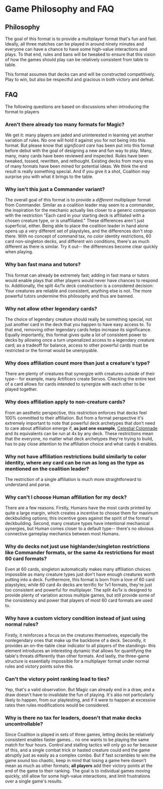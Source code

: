 # Game Philosophy and FAQ

## Philosophy

The goal of this format is to provide a multiplayer format that's fun and fast. Ideally, all three matches can be played in around ninety minutes and everyone can have a chance to have some high-value interactions and plays. To that end, rules and bans will be tweaked to ensure that this vision of how the games should play can be relatively consistent from table to table. 

This format assumes that decks can and will be constructed competitively. Play to win, but also be respectful and gracious in both victory and defeat.

## FAQ
The following questions are based on discussions when introducing the format to players

### Aren't there already too many formats for Magic?
We get it: many players are jaded and uninterested in learning yet another variation of rules. No one will hold it against you for not being into this format. But please know that *significant care* has been put into this format before debut with the goal of designing a new and fun way to play. Many, many, many cards have been reviewed and inspected. Rules have been tweaked, tossed, rewritten, and rethought. Existing decks from many eras of many formats have been mined for potential ideas. We think the end result is really something special. And if you give it a shot, Coalition may surprise you with what it brings to the table. 

### Why isn't this just a Commander variant?
The overall goal of this format is to provide a *different* multiplayer format from Commander. Similar as a coalition leader may seem to a commander, the inspiration for the mechanic actually lies closer to a generic companion with the restriction "Each card in your starting deck is affiliated with a chosen creature type, or is unaffiliated." These differences aren't just superficial, either. Being able to place the coalition leader in hand alone opens up a very different set of playstyles, and the differences don't stop there. With no concept of command tax, no color identity restrictions, 60 card non-singleton decks, and different win conditions, there's as much different as there is similar. Try it out-- the differences become clear quickly when playing. 

### Why ban fast mana and tutors?
This format can already be extremely fast; adding in fast mana or tutors would enable plays that other players would never have chances to respond to. Additionally, the split 4x/1x deck construction is a considered decision: Your creatures are reliable and consistent, anything else is not. The more powerful tutors undermine this philosophy and thus are banned.

### Why not allow other legendary cards?
The choice of legendary creature should really be something special, not just another card in the deck that you happen to have easy access to. To that end, removing other legendary cards helps increase its significance. Equally importantly, this format gives quite a lot of consistent power to decks by allowing once a turn unpenalized access to a legendary creature card; as a tradeoff for balance, access to other powerful cards must be restricted or the format would be unenjoyable.

### Why does affiliation count more than just a creature's type?
There are plenty of creatures that synergize with creatures outside of their type-- for example, many Artificers create Servos. Checking the entire text of a card allows for cards intended to synergize with each other to be played together. 

### Why does affiliation apply to non-creature cards?
From an aesthetic perspective, this restriction enforces that decks feel 100% committed to their affiliation. But from a format perspective it's extremely important to note that powerful deck archetypes that don't need to care about affiliation emerge if, **as just one example**, [Celestial Colonnade](https://scryfall.com/card/uma/238/celestial-colonnade) and its equivalents can be run at 4x by any deck. These restrictions mean that the everyone, no matter what deck archetypes they're trying to build, has to pay close attention to the affiliation choice and what cards it enables. 

### Why not have affiliation restrictions build similarly to color identity, where any card can be run as long as the type as mentioned on the coalition leader? 
The restriction of a single affiliation is much more straightforward to understand and parse.

### Why can't I choose Human affiliation for my deck?
There are a few reasons. Firstly, Humans have the most cards printed by quite a large margin, which creates a incentive to choose them for maximum deckbuilding options; this incentive goes against the spirit of the format's deckbuilding. Second, many creature types have intentional mechanical synergies, but Human comes closer to a default type-- there's no obvious connective gameplay mechanics between most Humans. 

### Why do decks not just use highlander/singleton restrictions like Commander formats, or the same 4x restrictions for most 60 card formats?
Even at 60 cards, singleton automatically makes many affiliation choices impossible as many creature types just don't have enough creatures worth putting into a deck. Furthermore, this format is born from a love of 60 card playstyles; while 60 card 4x decks are terrific for 1v1 formats, they're just too consistent and powerful for multiplayer. The split 4x/1x is designed to provide plenty of variation across multiple games, but still provide some of the consistency and power that players of most 60 card formats are used to. 

### Why have a custom victory condition instead of just using normal rules?
Firstly, it reinforces a focus on the creatures themselves, especially the nonlegendary ones that make up the backbone of a deck. Secondly, it provides an on-the-table clear indicator to all players of the standings- this element introduces an interesting dynamic that allows for quantifying the table's threats differently than other formats. And lastly, the three-game structure is essentially impossible for a multiplayer format under normal rules and victory points solve this.

### Can't the victory point ranking lead to ties?
Yep, that's a valid observation. But Magic can already end in a draw, and a draw doesn't have to invalidate the fun of playing. It's also not particularly likely to happen, from our playtesting, and if it were to happen at excessive rates then rules modifications would be considered. 

### Why is there no tax for leaders, doesn't that make decks uncontrollable?
Since Coalition is played in sets of three games, letting decks be relatively consistent enables faster games... no one wants to be playing the same match for four hours. Control and stalling tactics will only go so far because of this, and a single combat trick or hasted creature could end the game abruptly just as easily as a complex combo. But if fast scrambles to win the game sound too chaotic, keep in mind that losing a game here doesn't mean as much as other formats; **all players** add their victory points at the end of the game to their ranking. The goal is to individual games moving quickly, still allow for some high-value interactions, and limit frustrations over a single game's results.
